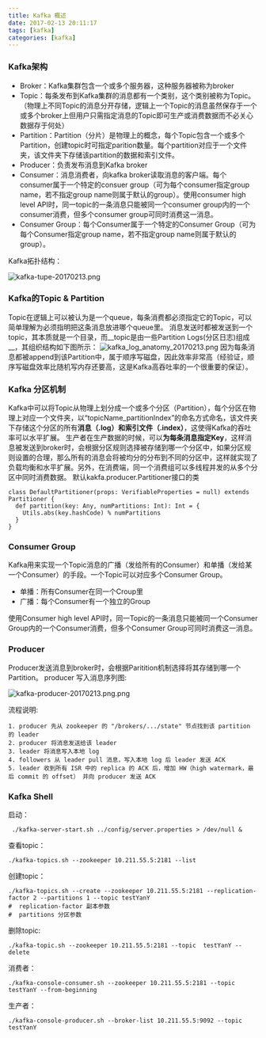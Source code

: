 ```yaml
---
title: Kafka 概述
date: 2017-02-13 20:11:17
tags: [kafka]
categories: [kafka]
---
```

### Kafka架构
* Broker：Kafka集群包含一个或多个服务器，这种服务器被称为broker
* Topic：每条发布到Kafka集群的消息都有一个类别，这个类别被称为Topic。（物理上不同Topic的消息分开存储，逻辑上一个Topic的消息虽然保存于一个或多个broker上但用户只需指定消息的Topic即可生产或消费数据而不必关心数据存于何处）
* Partition：Partition（分片）是物理上的概念，每个Topic包含一个或多个Partition，创建topic时可指定parition数量。每个partition对应于一个文件夹，该文件夹下存储该partition的数据和索引文件。
* Producer：负责发布消息到Kafka broker
* Consumer：消息消费者，向kafka broker读取消息的客户端。每个consumer属于一个特定的consuer group（可为每个consumer指定group name，若不指定group name则属于默认的group）。使用consumer high level API时，同一topic的一条消息只能被同一个consumer group内的一个consumer消费，但多个consumer group可同时消费这一消息。
* Consumer Group：每个Consumer属于一个特定的Consumer Group（可为每个Consumer指定group name，若不指定group name则属于默认的group）。

Kafka拓扑结构：

![kafka-tupe-20170213.png](http://upload-images.jianshu.io/upload_images/1419542-2deb6eeb9853f960.png?imageMogr2/auto-orient/strip%7CimageView2/2/w/1240)


### Kafka的Topic & Partition
Topic在逻辑上可以被认为是一个queue，每条消费都必须指定它的Topic，可以简单理解为必须指明把这条消息放进哪个queue里。
消息发送时都被发送到一个topic，其本质就是一个目录，而__topic是由一些Partition Logs(分区日志)组成__，其组织结构如下图所示：
![kafka_log_anatomy_20170213.png](http://upload-images.jianshu.io/upload_images/1419542-0da76ff4a59ef941.png?imageMogr2/auto-orient/strip%7CimageView2/2/w/1240)
因为每条消息都被append到该Partition中，属于顺序写磁盘，因此效率非常高（经验证，顺序写磁盘效率比随机写内存还要高，这是Kafka高吞吐率的一个很重要的保证）。

### Kafka 分区机制
Kafka中可以将Topic从物理上划分成一个或多个分区（Partition），每个分区在物理上对应一个文件夹，以“topicName_partitionIndex”的命名方式命名，该文件夹下存储这个分区的所有**消息（.log）**和**索引文件（.index）**，这使得Kafka的吞吐率可以水平扩展。
生产者在生产数据的时候，可以**为每条消息指定Key**，这样消息被发送到broker时，会根据分区规则选择被存储到哪一个分区中，如果分区规则设置的合理，那么所有的消息会将被均分的分布到不同的分区中，这样就实现了负载均衡和水平扩展。另外，在消费端，同一个消费组可以多线程并发的从多个分区中同时消费数据。
默认kakfa.producer.Partitioner接口的类
```
class DefaultPartitioner(props: VerifiableProperties = null) extends Partitioner {
  def partition(key: Any, numPartitions: Int): Int = {
    Utils.abs(key.hashCode) % numPartitions
  }
}
```

### Consumer Group
Kafka用来实现一个Topic消息的广播（发给所有的Consumer）和单播（发给某一个Consumer）的手段。一个Topic可以对应多个Consumer Group。
* 单播：所有Consumer在同一个Croup里
* 广播：每个Consumer有一个独立的Group

使用Consumer high level API时，同一Topic的一条消息只能被同一个Consumer Group内的一个Consumer消费，但多个Consumer Group可同时消费这一消息。

### Producer
Producer发送消息到broker时，会根据Paritition机制选择将其存储到哪一个Partition。
producer 写入消息序列图:

![kafka-producer-20170213.png.png](http://upload-images.jianshu.io/upload_images/1419542-1e171553afe93789.png?imageMogr2/auto-orient/strip%7CimageView2/2/w/1240)

流程说明:
```
1. producer 先从 zookeeper 的 "/brokers/.../state" 节点找到该 partition 的 leader
2. producer 将消息发送给该 leader
3. leader 将消息写入本地 log
4. followers 从 leader pull 消息，写入本地 log 后 leader 发送 ACK
5. leader 收到所有 ISR 中的 replica 的 ACK 后，增加 HW（high watermark，最后 commit 的 offset） 并向 producer 发送 ACK
```

### Kafka Shell
启动：
```
 ./kafka-server-start.sh ../config/server.properties > /dev/null &
```
查看topic：
```
./kafka-topics.sh --zookeeper 10.211.55.5:2181 --list
```
创建topic：
```
./kafka-topics.sh --create --zookeeper 10.211.55.5:2181 --replication-factor 2 --partitions 1 --topic testYanY
#  replication-factor 副本参数
#  partitions 分区参数

```
删除topic:
```
./kafka-topic.sh --zookeeper 10.211.55.5:2181 --topic  testYanY --delete
```
消费者：
```
./kafka-console-consumer.sh --zookeeper 10.211.55.5:2181 --topic testYanY --from-beginning
```
生产者：
```
./kafka-console-producer.sh --broker-list 10.211.55.5:9092 --topic testYanY
```